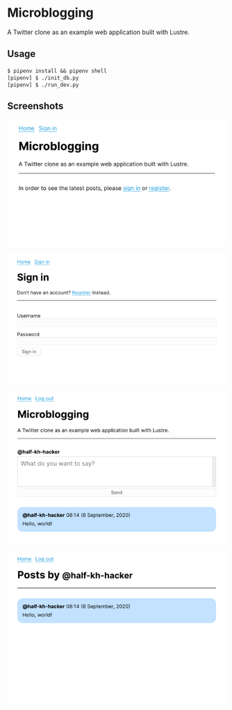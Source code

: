 # Microblogging

A Twitter clone as an example web application built with Lustre.

## Usage

```shell
$ pipenv install && pipenv shell
[pipenv] $ ./init_db.py
[pipenv] $ ./run_dev.py
```

## Screenshots

<center>

![A view of the main page while logged out](./docs/main-page-logged-out.png)

![A view of the sign in form](./docs/sign-in-page.png)

![A view of the main page while logged in](./docs/main-page-logged-in.png)

![A view of an individual user's posts](./docs/individual-user-posts.png)

</center>
